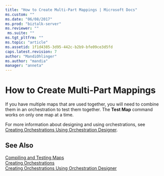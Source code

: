 ```yaml
---
title: "How to Create Multi-Part Mappings | Microsoft Docs"
ms.custom: ""
ms.date: "06/08/2017"
ms.prod: "biztalk-server"
ms.reviewer: ""
 ms.suite: ""
ms.tgt_pltfrm: ""
ms.topic: "article"
ms.assetid: 1f1d4385-3d95-442c-b2b9-bfe09ce3d5fd
caps.latest.revision: 7
author: "MandiOhlinger"
ms.author: "mandia"
manager: "anneta"
---
```

# How to Create Multi-Part Mappings
If you have multiple maps that are used together, you will need to combine them in an orchestration to test them together. The **Test Map** command works on only one map at a time.  
  
 For more information about designing and using orchestrations, see [Creating Orchestrations Using Orchestration Designer](../core/creating-orchestrations-using-orchestration-designer.md).  
  
## See Also  
 [Compiling and Testing Maps](../core/compiling-and-testing-maps.md)   
 [Creating Orchestrations](../core/creating-orchestrations.md)   
 [Creating Orchestrations Using Orchestration Designer](../core/creating-orchestrations-using-orchestration-designer.md)